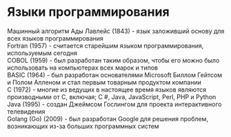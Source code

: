 # Языки программирования
Машинный алгоритм Ады Лавлейс (1843) - язык заложивший основу для всех языков программирования  
Fortran (1957) - считается старейшим языком программирования, используемым сегодня  
COBOL (1959) - был разработан таким образом, чтобы его можно было использовать на компьютерах всех марок и типов   
BASIC (1964) - был разработан основателями Microsoft Биллом Гейтсом и Полом Алленом и стал первым товарным продуктом компании   
С (1972) - многие из ведущих в настоящее время языков являются производными от C, включая; C #, Java, JavaScript, Perl, PHP и Python   
Java (1995) - создан Джеймсом Гослингом для проекта интерактивного телевидения  
Golang (Go) (2009) - был разработан Google для решения проблем, возникающих из-за больших программных систем  